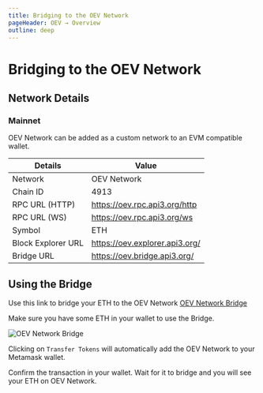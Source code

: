 ```yaml
---
title: Bridging to the OEV Network
pageHeader: OEV → Overview
outline: deep
---
```


<PageHeader/>

# Bridging to the OEV Network

## Network Details

### Mainnet

OEV Network can be added as a custom network to an EVM compatible wallet.

| Details            | Value                          |
| ------------------ | ------------------------------ |
| Network            | OEV Network                    |
| Chain ID           | 4913                           |
| RPC URL (HTTP)     | https://oev.rpc.api3.org/http  |
| RPC URL (WS)       | https://oev.rpc.api3.org/ws    |
| Symbol             | ETH                            |
| Block Explorer URL | https://oev.explorer.api3.org/ |
| Bridge URL         | https://oev.bridge.api3.org/   |

## Using the Bridge

Use this link to bridge your ETH to the OEV Network
[OEV Network Bridge](https://oev.bridge.api3.org/)

Make sure you have some ETH in your wallet to use the Bridge.

![OEV Network Bridge](/oev/overview/assets/oev-bridge.png)

Clicking on `Transfer Tokens` will automatically add the OEV Network to your
Metamask wallet.

Confirm the transaction in your wallet. Wait for it to bridge and you will see
your ETH on OEV Network.
